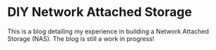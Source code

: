 

# DIY Network Attached Storage
This is a blog detailing my experience in building a Network Attached Storage (NAS). The blog is still a work in progress!
